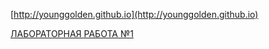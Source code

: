 
[http://younggolden.github.io](http://younggolden.github.io)


[ЛАБОРАТОРНАЯ РАБОТА №1](https://github.com/YoungGolden/YoungGolden.github.io/blob/master/LAB1.md)
